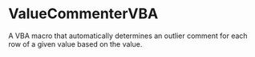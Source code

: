 # ValueCommenterVBA
A VBA macro that automatically determines an outlier comment for each row of a given value based on the value.
